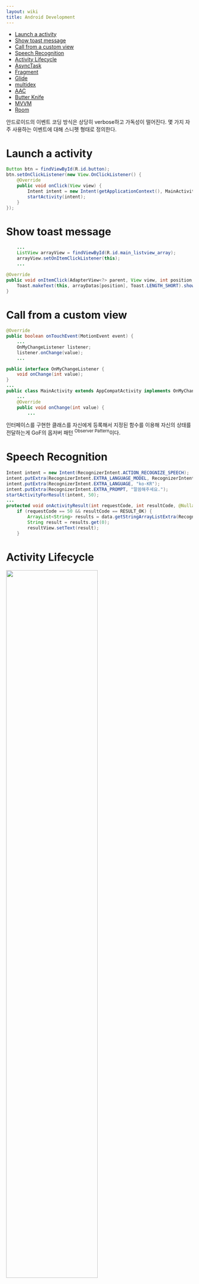 ```yaml
---
layout: wiki 
title: Android Development
---
```


<!-- TOC -->

- [Launch a activity](#launch-a-activity)
- [Show toast message](#show-toast-message)
- [Call from a custom view](#call-from-a-custom-view)
- [Speech Recognition](#speech-recognition)
- [Activity Lifecycle](#activity-lifecycle)
- [AsyncTask](#asynctask)
- [Fragment](#fragment)
- [Glide](#glide)
- [multidex](#multidex)
- [AAC](#aac)
- [Butter Knife](#butter-knife)
- [MVVM](#mvvm)
- [Room](#room)

<!-- /TOC -->

안드로이드의 이벤트 코딩 방식은 상당히 verbose하고 가독성이 떨어진다. 몇 가지 자주 사용하는 이벤트에 대해 스니펫 형태로 정의한다.

# Launch a activity
```java
Button btn = findViewById(R.id.button);
btn.setOnClickListener(new View.OnClickListener() {
    @Override
    public void onClick(View view) {
        Intent intent = new Intent(getApplicationContext(), MainActivity.class);
        startActivity(intent);
    }
});
```

# Show toast message
```java
    ...
    ListView arrayView = findViewById(R.id.main_listview_array);
    arrayView.setOnItemClickListener(this);
    ...

@Override
public void onItemClick(AdapterView<?> parent, View view, int position, long id) {
    Toast.makeText(this, arrayDatas[position], Toast.LENGTH_SHORT).show()
}
```

# Call from a custom view
```java
@Override
public boolean onTouchEvent(MotionEvent event) {
    ...
    OnMyChangeListener listener;
    listener.onChange(value);
    ...

public interface OnMyChangeListener {
    void onChange(int value);
}
...
public class MainActivity extends AppCompatActivity implements OnMyChangeListener{
    ...
    @Override
    public void onChange(int value) {
        ...
```

인터페이스를 구현한 클래스를 자신에게 등록해서 지정된 함수를 이용해 자신의 상태를 전달하는게 GoF의 옵저버 패턴 <sup>Observer Pattern</sup>이다.

# Speech Recognition
```java
Intent intent = new Intent(RecognizerIntent.ACTION_RECOGNIZE_SPEECH);
intent.putExtra(RecognizerIntent.EXTRA_LANGUAGE_MODEL, RecognizerIntent.LANGUAGE_MODEL_FREE_FORM);
intent.putExtra(RecognizerIntent.EXTRA_LANGUAGE, "ko-KR");
intent.putExtra(RecognizerIntent.EXTRA_PROMPT, "말씀해주세요.");
startActivityForResult(intent, 50);
...
protected void onActivityResult(int requestCode, int resultCode, @Nullable Intent data) {
    if (requestCode == 50 && resultCode == RESULT_OK) {
        ArrayList<String> results = data.getStringArrayListExtra(RecognizerIntent.EXTRA_RESULTS);
        String result = results.get(0);
        resultView.setText(result);
    }
```

# Activity Lifecycle
<img src="https://developer.android.com/guide/components/images/activity_lifecycle.png" width="70%">

# AsyncTask
https://developer.android.com/reference/android/os/AsyncTask
AsyncTask는 스레드-핸들러의 추상화 개념 정도

# Fragment
Fragment는 다른 뷰와 다르게 액티비티의 생명주기를 그대로 따르는 뷰이다.

# Glide
Glide는 2014년 구글 IO 행사에서 발표된 라이브러리로 원래 Bump 앱에서 내부적으로 이용하던 라이브러리를 구글이 인수하여 공개한 이미지 핸들링 라이브러리

Matisse는 갤러리를 연동하기 위한 라이브러리

# multidex
https://developer.android.com/studio/build/multidex

# AAC
https://developer.android.com/topic/libraries/architecture

# Butter Knife
https://jakewharton.github.io/butterknife/  
Development on this tool is winding down.

https://developer.android.com/topic/libraries/view-binding  
In most cases, view binding replaces findViewById.  
정리해보면, 데이터 바인딩은 액티비티/프래그먼트에 작성해야 하는 뷰 관련 코드를 XML에 작성하자는 개념이다.

# MVVM
Model-View-ViewModel

# Room
룸은 SQLite 추상화 라이브러리